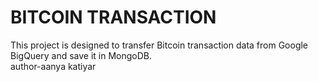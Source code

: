 # BITCOIN TRANSACTION
This project is designed to transfer Bitcoin transaction data from Google BigQuery and save it in MongoDB.
<br>
author-aanya katiyar
